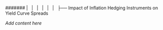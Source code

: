####### |   |   |   |   |   |   ├── Impact of Inflation Hedging Instruments on Yield Curve Spreads

*Add content here*